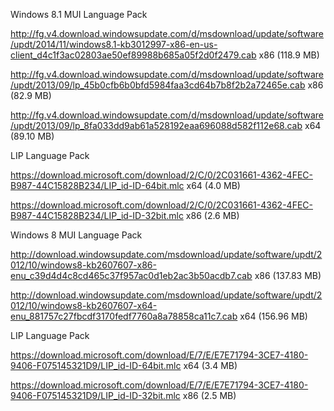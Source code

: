 Windows 8.1 MUI Language Pack

http://fg.v4.download.windowsupdate.com/d/msdownload/update/software/updt/2014/11/windows8.1-kb3012997-x86-en-us-client_d4c1f3ac02803ae50ef89988b685a05f2d0f2479.cab
x86 (118.9 MB)

http://fg.v4.download.windowsupdate.com/d/msdownload/update/software/updt/2013/09/lp_45b0cfb6b0bfd5984faa3cd64b7b8f2b2a72465e.cab
x86 (82.9 MB)

http://fg.v4.download.windowsupdate.com/d/msdownload/update/software/updt/2013/09/lp_8fa033dd9ab61a528192eaa696088d582f112e68.cab
x64 (89.10 MB)

LIP Language Pack

https://download.microsoft.com/download/2/C/0/2C031661-4362-4FEC-B987-44C15828B234/LIP_id-ID-64bit.mlc
x64 (4.0 MB)

https://download.microsoft.com/download/2/C/0/2C031661-4362-4FEC-B987-44C15828B234/LIP_id-ID-32bit.mlc
x86 (2.6 MB)

Windows 8 MUI Language Pack

http://download.windowsupdate.com/msdownload/update/software/updt/2012/10/windows8-kb2607607-x86-enu_c39d4d4c8cd465c37f957ac0d1eb2ac3b50acdb7.cab
x86 (137.83 MB)

http://download.windowsupdate.com/msdownload/update/software/updt/2012/10/windows8-kb2607607-x64-enu_881757c27fbcdf3170fedf7760a8a78858ca11c7.cab
x64 (156.96 MB)

LIP Language Pack

https://download.microsoft.com/download/E/7/E/E7E71794-3CE7-4180-9406-F075145321D9/LIP_id-ID-64bit.mlc
x64 (3.4 MB)

https://download.microsoft.com/download/E/7/E/E7E71794-3CE7-4180-9406-F075145321D9/LIP_id-ID-32bit.mlc
x86 (2.5 MB)
